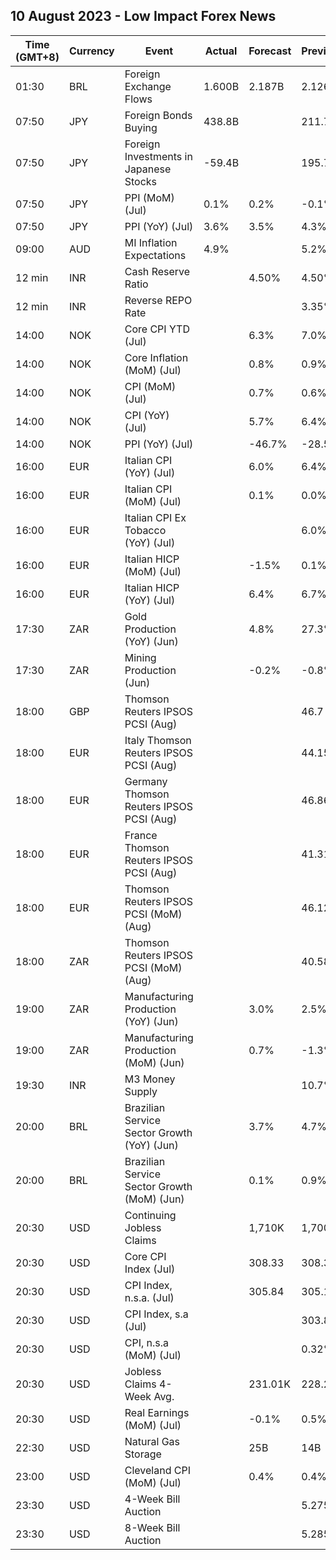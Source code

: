 ## 10 August 2023 - Low Impact Forex News

| Time (GMT+8) | Currency | Event | Actual | Forecast | Previous |
|------|----------|-------|--------|----------|----------|
| 01:30 | BRL | Foreign Exchange Flows | 1.600B | 2.187B | 2.126B |
| 07:50 | JPY | Foreign Bonds Buying | 438.8B |  | 211.7B |
| 07:50 | JPY | Foreign Investments in Japanese Stocks | -59.4B |  | 195.7B |
| 07:50 | JPY | PPI (MoM) (Jul) | 0.1% | 0.2% | -0.1% |
| 07:50 | JPY | PPI (YoY) (Jul) | 3.6% | 3.5% | 4.3% |
| 09:00 | AUD | MI Inflation Expectations | 4.9% |  | 5.2% |
| 12 min | INR | Cash Reserve Ratio |  | 4.50% | 4.50% |
| 12 min | INR | Reverse REPO Rate |  |  | 3.35% |
| 14:00 | NOK | Core CPI YTD (Jul) |  | 6.3% | 7.0% |
| 14:00 | NOK | Core Inflation (MoM) (Jul) |  | 0.8% | 0.9% |
| 14:00 | NOK | CPI (MoM) (Jul) |  | 0.7% | 0.6% |
| 14:00 | NOK | CPI (YoY) (Jul) |  | 5.7% | 6.4% |
| 14:00 | NOK | PPI (YoY) (Jul) |  | -46.7% | -28.5% |
| 16:00 | EUR | Italian CPI (YoY) (Jul) |  | 6.0% | 6.4% |
| 16:00 | EUR | Italian CPI (MoM) (Jul) |  | 0.1% | 0.0% |
| 16:00 | EUR | Italian CPI Ex Tobacco (YoY) (Jul) |  |  | 6.0% |
| 16:00 | EUR | Italian HICP (MoM) (Jul) |  | -1.5% | 0.1% |
| 16:00 | EUR | Italian HICP (YoY) (Jul) |  | 6.4% | 6.7% |
| 17:30 | ZAR | Gold Production (YoY) (Jun) |  | 4.8% | 27.3% |
| 17:30 | ZAR | Mining Production (Jun) |  | -0.2% | -0.8% |
| 18:00 | GBP | Thomson Reuters IPSOS PCSI (Aug) |  |  | 46.7 |
| 18:00 | EUR | Italy Thomson Reuters IPSOS PCSI (Aug) |  |  | 44.15 |
| 18:00 | EUR | Germany Thomson Reuters IPSOS PCSI (Aug) |  |  | 46.86 |
| 18:00 | EUR | France Thomson Reuters IPSOS PCSI (Aug) |  |  | 41.31 |
| 18:00 | EUR | Thomson Reuters IPSOS PCSI (MoM) (Aug) |  |  | 46.12 |
| 18:00 | ZAR | Thomson Reuters IPSOS PCSI (MoM) (Aug) |  |  | 40.58 |
| 19:00 | ZAR | Manufacturing Production (YoY) (Jun) |  | 3.0% | 2.5% |
| 19:00 | ZAR | Manufacturing Production (MoM) (Jun) |  | 0.7% | -1.3% |
| 19:30 | INR | M3 Money Supply |  |  | 10.7% |
| 20:00 | BRL | Brazilian Service Sector Growth (YoY) (Jun) |  | 3.7% | 4.7% |
| 20:00 | BRL | Brazilian Service Sector Growth (MoM) (Jun) |  | 0.1% | 0.9% |
| 20:30 | USD | Continuing Jobless Claims |  | 1,710K | 1,700K |
| 20:30 | USD | Core CPI Index (Jul) |  | 308.33 | 308.31 |
| 20:30 | USD | CPI Index, n.s.a. (Jul) |  | 305.84 | 305.11 |
| 20:30 | USD | CPI Index, s.a (Jul) |  |  | 303.84 |
| 20:30 | USD | CPI, n.s.a (MoM) (Jul) |  |  | 0.32% |
| 20:30 | USD | Jobless Claims 4-Week Avg. |  | 231.01K | 228.25K |
| 20:30 | USD | Real Earnings (MoM) (Jul) |  | -0.1% | 0.5% |
| 22:30 | USD | Natural Gas Storage |  | 25B | 14B |
| 23:00 | USD | Cleveland CPI (MoM) (Jul) |  | 0.4% | 0.4% |
| 23:30 | USD | 4-Week Bill Auction |  |  | 5.275% |
| 23:30 | USD | 8-Week Bill Auction |  |  | 5.285% |
